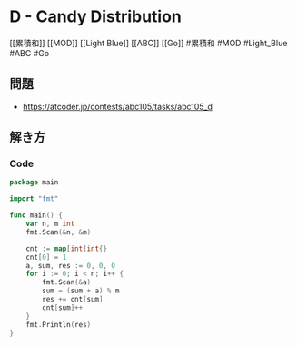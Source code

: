 # D - Candy Distribution
[[累積和]] [[MOD]] [[Light Blue]] [[ABC]] [[Go]]
#累積和 #MOD #Light_Blue #ABC #Go 

## 問題
- https://atcoder.jp/contests/abc105/tasks/abc105_d

## 解き方
### Code
```go
package main

import "fmt"

func main() {
	var n, m int
	fmt.Scan(&n, &m)

	cnt := map[int]int{}
	cnt[0] = 1
	a, sum, res := 0, 0, 0
	for i := 0; i < n; i++ {
		fmt.Scan(&a)
		sum = (sum + a) % m
		res += cnt[sum]
		cnt[sum]++
	}
	fmt.Println(res)
}
```